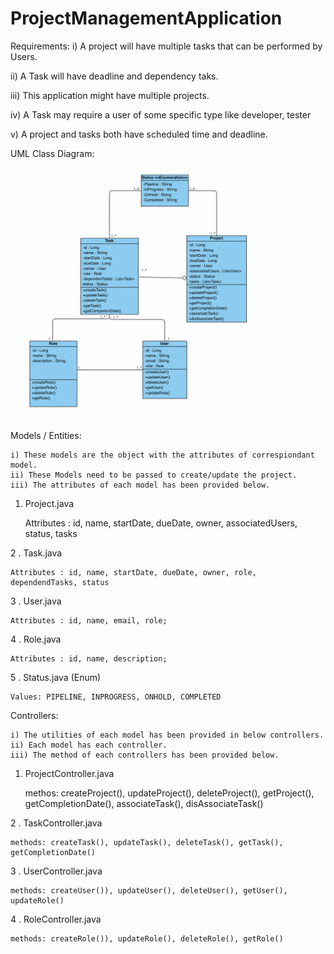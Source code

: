 # ProjectManagementApplication

Requirements:
i) A project will have multiple tasks that can be performed by Users.

ii) A Task will have deadline and dependency taks. 

iii) This application might have multiple projects. 

iv) A Task may require a user of some specific type like developer, tester

v) A project and tasks both have scheduled time and deadline. 


UML Class Diagram:

![UML Class Diagram](https://github.com/Sarathvarun/ProjectManagementApplication/blob/main/ClassDiagram.jpeg)


Models / Entities:

    i) These models are the object with the attributes of correspiondant model. 
    ii) These Models need to be passed to create/update the project.
    iii) The attributes of each model has been provided below. 

1. Project.java

    Attributes : id, name, startDate, dueDate, owner, associatedUsers, status, tasks

2 . Task.java

    Attributes : id, name, startDate, dueDate, owner, role, dependendTasks, status

3 . User.java

    Attributes : id, name, email, role;

4 . Role.java

    Attributes : id, name, description;

5 . Status.java (Enum)

    Values: PIPELINE, INPROGRESS, ONHOLD, COMPLETED


Controllers:

    i) The utilities of each model has been provided in below controllers.
    ii) Each model has each controller. 
    iii) The method of each controllers has been provided below. 

1. ProjectController.java

    methos: createProject(), updateProject(), deleteProject(), getProject(), getCompletionDate(), associateTask(), disAssociateTask()

2 . TaskController.java

    methods: createTask(), updateTask(), deleteTask(), getTask(), getCompletionDate()

3 . UserController.java

    methods: createUser()), updateUser(), deleteUser(), getUser(), updateRole()

4 . RoleController.java

    methods: createRole()), updateRole(), deleteRole(), getRole()